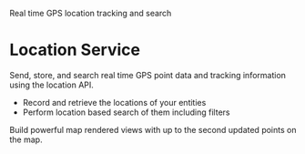 Real time GPS location tracking and search

# Location Service

Send, store, and search real time GPS point data and tracking information using the location API. 
- Record and retrieve the locations of your entities
- Perform location based search of them including filters

Build powerful map rendered views with up to the second updated points on the map.

